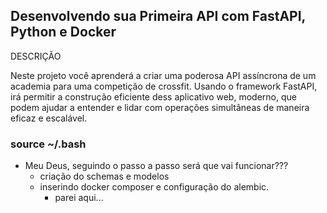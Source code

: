 

## Desenvolvendo sua Primeira API com FastAPI, Python e Docker


<p>DESCRIÇÃO</p>
<p>Neste projeto você aprenderá a criar uma poderosa API assíncrona de um academia para uma competição de crossfit. Usando o framework FastAPI, irá permitir a construção eficiente dess aplicativo web, moderno, que podem ajudar a entender e lidar com operações simultâneas de maneira eficaz e escalável.</p>
</div>

### source ~/.bash

* Meu Deus, seguindo o passo a passo será que vai funcionar???
    * criação do schemas e modelos 
    * inserindo docker composer e configuração do alembic.
        * parei aqui...
